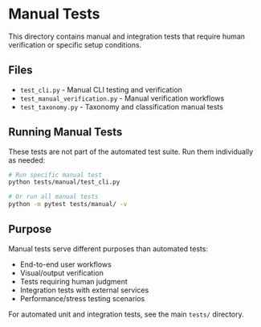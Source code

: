 # Manual Tests

This directory contains manual and integration tests that require human verification or specific setup conditions.

## Files

- `test_cli.py` - Manual CLI testing and verification
- `test_manual_verification.py` - Manual verification workflows  
- `test_taxonomy.py` - Taxonomy and classification manual tests

## Running Manual Tests

These tests are not part of the automated test suite. Run them individually as needed:

```bash
# Run specific manual test
python tests/manual/test_cli.py

# Or run all manual tests
python -m pytest tests/manual/ -v
```

## Purpose

Manual tests serve different purposes than automated tests:

- End-to-end user workflows
- Visual/output verification
- Tests requiring human judgment
- Integration tests with external services
- Performance/stress testing scenarios

For automated unit and integration tests, see the main `tests/` directory.
